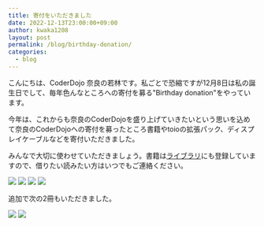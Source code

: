 ```yaml
---
title: 寄付をいただきました
date: 2022-12-13T23:00:00+09:00
author: kwaka1208
layout: post
permalink: /blog/birthday-donation/
categories:
  - blog
---
```

こんにちは、CoderDojo 奈良の若林です。私ごとで恐縮ですが12月8日は私の誕生日でして、毎年色んなところへの寄付を募る"Birthday donation"をやっています。

今年は、これからも奈良のCoderDojoを盛り上げていきたいという思いを込めて奈良のCoderDojoへの寄付を募ったところ書籍やtoioの拡張パック、ディスプレイケーブルなどを寄付いただきました。

みんなで大切に使わせていただきましょう。書籍は[ライブラリ](https://librize.com/coderdojo-nara-ikoma)にも登録していますので、借りたい読みたい方はいつでもご連絡ください。

![](/assets/images/2022/birthday-donation01.jpg)
![](/assets/images/2022/birthday-donation02.jpg)
![](/assets/images/2022/birthday-donation03.jpg)
![](/assets/images/2022/birthday-donation04.jpg)

追加で次の2冊もいただきました。

![](/assets/images/2022/birthday-donation05.jpg)
![](/assets/images/2022/birthday-donation06.jpg)

